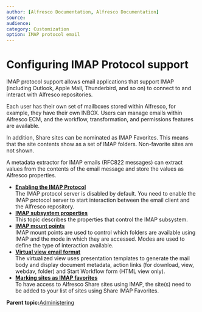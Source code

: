 ```yaml
---
author: [Alfresco Documentation, Alfresco Documentation]
source: 
audience: 
category: Customization
option: IMAP protocol email
---
```


# Configuring IMAP Protocol support

IMAP protocol support allows email applications that support IMAP \(including Outlook, Apple Mail, Thunderbird, and so on\) to connect to and interact with Alfresco repositories.

Each user has their own set of mailboxes stored within Alfresco, for example, they have their own INBOX. Users can manage emails within Alfresco ECM, and the workflow, transformation, and permissions features are available.

In addition, Share sites can be nominated as IMAP Favorites. This means that the site contents show as a set of IMAP folders. Non-favorite sites are not shown.

A metadata extractor for IMAP emails \(RFC822 messages\) can extract values from the contents of the email message and store the values as Alfresco properties.

-   **[Enabling the IMAP Protocol](../tasks/imap-enable.md)**  
The IMAP protocol server is disabled by default. You need to enable the IMAP protocol server to start interaction between the email client and the Alfresco repository.
-   **[IMAP subsystem properties](../concepts/IMAP-subsystem-props.md)**  
This topic describes the properties that control the IMAP subsystem.
-   **[IMAP mount points](../concepts/imap-mountpoints.md)**  
IMAP mount points are used to control which folders are available using IMAP and the mode in which they are accessed. Modes are used to define the type of interaction available.
-   **[Virtual view email format](../concepts/imap-virtual-view.md)**  
The virtualized view uses presentation templates to generate the mail body and display document metadata, action links \(for download, view, webdav, folder\) and Start Workflow form \(HTML view only\).
-   **[Marking sites as IMAP favorites](../tasks/imap-site-fav.md)**  
To have access to Alfresco Share sites using IMAP, the site\(s\) need to be added to your list of sites using Share IMAP Favorites.

**Parent topic:**[Administering](../concepts/ch-administering.md)

